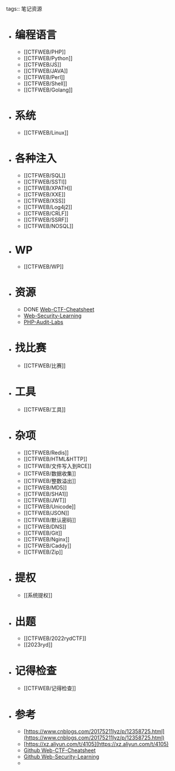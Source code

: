 tags:: 笔记资源

- # 编程语言
	- [[CTFWEB/PHP]]
	- [[CTFWEB/Python]]
	- [[CTFWEB/JS]]
	- [[CTFWEB/JAVA]]
	- [[CTFWEB/Perl]]
	- [[CTFWEB/Shell]]
	- [[CTFWEB/Golang]]
- # 系统
	- [[CTFWEB/Linux]]
- # 各种注入
	- [[CTFWEB/SQL]]
	- [[CTFWEB/SSTI]]
	- [[CTFWEB/XPATH]]
	- [[CTFWEB/XXE]]
	- [[CTFWEB/XSS]]
	- [[CTFWEB/Log4j2]]
	- [[CTFWEB/CRLF]]
	- [[CTFWEB/SSRF]]
	- [[CTFWEB/NOSQL]]
- # WP
	- [[CTFWEB/WP]]
- # 资源
	- DONE [Web-CTF-Cheatsheet](https://github.com/w181496/Web-CTF-Cheatsheet)
	- [Web-Security-Learning](https://github.com/CHYbeta/Web-Security-Learning)
	- [PHP-Audit-Labs](https://github.com/hongriSec/PHP-Audit-Labs)
- # 找比赛
	- [[CTFWEB/比赛]]
- # 工具
	- [[CTFWEB/工具]]
- # 杂项
	- [[CTFWEB/Redis]]
	- [[CTFWEB/HTML&HTTP]]
	- [[CTFWEB/文件写入到RCE]]
	- [[CTFWEB/数据收集]]
	- [[CTFWEB/整数溢出]]
	- [[CTFWEB/MD5]]
	- [[CTFWEB/SHA1]]
	- [[CTFWEB/JWT]]
	- [[CTFWEB/Unicode]]
	- [[CTFWEB/JSON]]
	- [[CTFWEB/默认密码]]
	- [[CTFWEB/DNS]]
	- [[CTFWEB/Git]]
	- [[CTFWEB/Nginx]]
	- [[CTFWEB/Caddy]]
	- [[CTFWEB/Zip]]
- # 提权
	- [[系统提权]]
- # 出题
	- [[CTFWEB/2022rydCTF]]
	- [[2023ryd]]
- # 记得检查
	- [[CTFWEB/记得检查]]
- # 参考
	- [https://www.cnblogs.com/20175211lyz/p/12358725.html](https://www.cnblogs.com/20175211lyz/p/12358725.html)
	- [https://xz.aliyun.com/t/4105](https://xz.aliyun.com/t/4105)
	- [Github Web-CTF-Cheatsheet](https://github.com/w181496/Web-CTF-Cheatsheet)
	- [Github Web-Security-Learning](https://github.com/CHYbeta/Web-Security-Learning)
	-